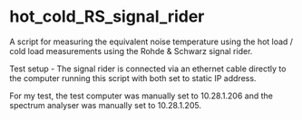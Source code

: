 # hot_cold_RS_signal_rider
A script for measuring the equivalent noise temperature using the hot load / cold load measurements using the Rohde &amp; Schwarz signal rider.

Test setup - The signal rider is connected via an ethernet cable directly to the computer running this script with both set to static IP address.

For my test, the test computer was manually set to 10.28.1.206 and the spectrum analyser was manually set to 10.28.1.205.
